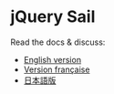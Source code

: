 # jQuery Sail

Read the docs & discuss:

* [English version](https://get.phutu.red/works/jquery_plugins/2016/08/sail.html)
* [Version française](https://get.phutu.red/fr/realisations/plugins_jquery/2016/08/sail.html)
* [日本語版](https://get.phutu.red/ja/works/jquery_plugins/2016/08/sail.html)
